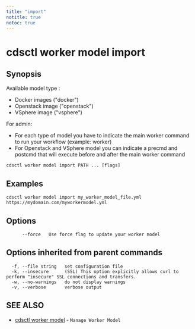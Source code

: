 ```yaml
---
title: "import"
notitle: true
notoc: true
---
```

# cdsctl worker model import



## Synopsis


Available model type :
- Docker images ("docker")
- Openstack image ("openstack")
- VSphere image ("vsphere")

For admin:
+ For each type of model you have to indicate the main worker command to run your workflow (example: worker)
+ For Openstack and VSphere model you can indicate a precmd and postcmd that will execute before and after the main worker command
	

```
cdsctl worker model import PATH ... [flags]
```

## Examples

```
cdsctl worker model import my_worker_model_file.yml https://mydomain.com/myworkermodel.yml
```

## Options

```
      --force   Use force flag to update your worker model
```

## Options inherited from parent commands

```
  -f, --file string   set configuration file
  -k, --insecure      (SSL) This option explicitly allows curl to perform "insecure" SSL connections and transfers.
  -w, --no-warnings   do not display warnings
  -v, --verbose       verbose output
```

## SEE ALSO

* [cdsctl worker model](/docs/components/cdsctl/worker/model/)	 - `Manage Worker Model`


